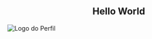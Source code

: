 <center><h2>Hello World</h2></center>

<!-- Cabeçalhos -->
![Logo do Perfil](https://i.pinimg.com/originals/55/e8/af/55e8af23ff4e1055efd3605624dceb66.gif)


<!--
**dev-telaroli/dev-telaroli** is a ✨ _special_ ✨ repository because its `README.md` (this file) appears on your GitHub profile.

Here are some ideas to get you started:

- 🔭 I’m currently working on ...
- 🌱 I’m currently learning ...
- 👯 I’m looking to collaborate on ...
- 🤔 I’m looking for help with ...
- 💬 Ask me about ...
- 📫 How to reach me: ...
- 😄 Pronouns: ...
- ⚡ Fun fact: ...
-->
